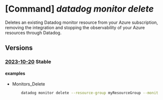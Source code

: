 # [Command] _datadog monitor delete_

Deletes an existing Datadog monitor resource from your Azure subscription, removing the integration and stopping the observability of your Azure resources through Datadog.

## Versions

### [2023-10-20](/Resources/mgmt-plane/L3N1YnNjcmlwdGlvbnMve30vcmVzb3VyY2Vncm91cHMve30vcHJvdmlkZXJzL21pY3Jvc29mdC5kYXRhZG9nL21vbml0b3JzL3t9/2023-10-20.xml) **Stable**

<!-- mgmt-plane /subscriptions/{}/resourcegroups/{}/providers/microsoft.datadog/monitors/{} 2023-10-20 -->

#### examples

- Monitors_Delete
    ```bash
        datadog monitor delete --resource-group myResourceGroup --monitor-name myMonitor
    ```
